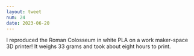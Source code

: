 ```yaml
---
layout: tweet
num: 24
date: 2023-06-20
---
```


I reproduced the Roman Colosseum in white PLA on a work maker-space 3D printer! It weighs 33 grams and took about eight hours to print.

